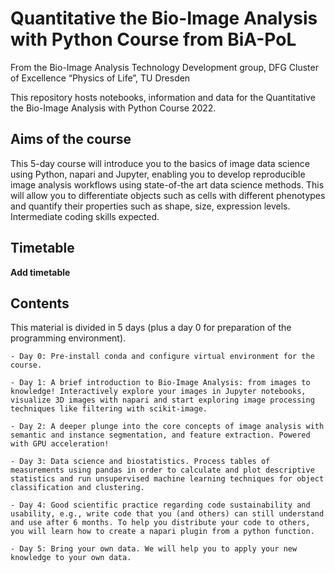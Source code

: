 # Quantitative the Bio-Image Analysis with Python Course from BiA-PoL
From the Bio-Image Analysis Technology Development group, DFG Cluster of Excellence “Physics of Life”, TU Dresden

This repository hosts notebooks, information and data for the Quantitative the Bio-Image Analysis with Python Course 2022.

## Aims of the course

 This 5-day course will introduce you to the basics of image data science using Python, napari and Jupyter, enabling you to develop reproducible image analysis workflows using state-of-the art data science methods. This will allow you to differentiate objects such as cells with different phenotypes and quantify their properties such as shape, size, expression levels. Intermediate coding skills expected.

## Timetable

__Add timetable__

## Contents

This material is divided in 5 days (plus a day 0 for preparation of the programming environment).
```{tableofcontents}
- Day 0: Pre-install conda and configure virtual environment for the course.

- Day 1: A brief introduction to Bio-Image Analysis: from images to knowledge! Interactively explore your images in Jupyter notebooks, visualize 3D images with napari and start exploring image processing techniques like filtering with scikit-image.

- Day 2: A deeper plunge into the core concepts of image analysis with semantic and instance segmentation, and feature extraction. Powered with GPU acceleration!

- Day 3: Data science and biostatistics. Process tables of measurements using pandas in order to calculate and plot descriptive statistics and run unsupervised machine learning techniques for object classification and clustering.

- Day 4: Good scientific practice regarding code sustainability and usability, e.g., write code that you (and others) can still understand and use after 6 months. To help you distribute your code to others, you will learn how to create a napari plugin from a python function.

- Day 5: Bring your own data. We will help you to apply your new knowledge to your own data.
```
